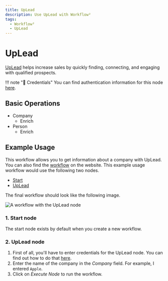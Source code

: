 ```yaml
---
title: UpLead
description: Use UpLead with Workflow²
tags:
  - Workflow²
  - UpLead
---
```

# UpLead

[UpLead](https://www.uplead.com/) helps increase sales by quickly finding, connecting, and engaging with qualified prospects.

!!! note "🔑 Credentials"
    You can find authentication information for this node [here](/workflow/integrations/credentials/uplead/).


## Basic Operations

* Company
    * Enrich
* Person
    * Enrich

## Example Usage

This workflow allows you to get information about a company with UpLead. You can also find the [workflow](https://WF².io/workflows/504) on the website. This example usage workflow would use the following two nodes.
- [Start](/workflow/integrations/core-nodes/workflow-nodes-base.start/)
- [UpLead]()

The final workflow should look like the following image.

![A workflow with the UpLead node](/_images/integrations/nodes/uplead/workflow.png)

### 1. Start node

The start node exists by default when you create a new workflow.

### 2. UpLead node

1. First of all, you'll have to enter credentials for the UpLead node. You can find out how to do that [here](/workflow/integrations/credentials/uplead/).
2. Enter the name of the company in the *Company* field. For example, I entered `Apple`.
3. Click on *Execute Node* to run the workflow.
